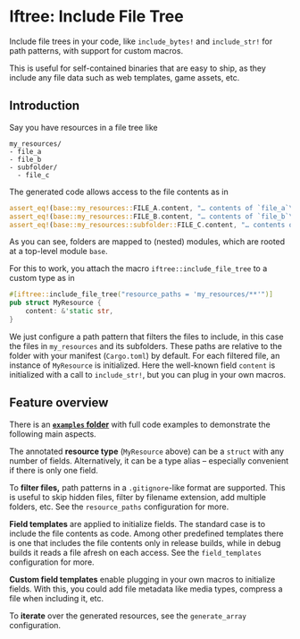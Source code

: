 # Iftree: Include File Tree

Include file trees in your code, like `include_bytes!` and `include_str!`
for path patterns, with support for custom macros.

This is useful for self-contained binaries that are easy to ship, as they
include any file data such as web templates, game assets, etc.

## Introduction

Say you have resources in a file tree like

```text
my_resources/
- file_a
- file_b
- subfolder/
  - file_c
```

The generated code allows access to the file contents as in

```rust
assert_eq!(base::my_resources::FILE_A.content, "… contents of `file_a`\n");
assert_eq!(base::my_resources::FILE_B.content, "… contents of `file_b`\n");
assert_eq!(base::my_resources::subfolder::FILE_C.content, "… contents of `file_c`\n");
```

As you can see, folders are mapped to (nested) modules, which are rooted at a
top-level module `base`.

For this to work, you attach the macro `iftree::include_file_tree` to a custom
type as in

```rust
#[iftree::include_file_tree("resource_paths = 'my_resources/**'")]
pub struct MyResource {
    content: &'static str,
}
```

We just configure a path pattern that filters the files to include, in this case
the files in `my_resources` and its subfolders. These paths are relative to the
folder with your manifest (`Cargo.toml`) by default. For each filtered file, an
instance of `MyResource` is initialized. Here the well-known field `content` is
initialized with a call to `include_str!`, but you can plug in your own macros.

## Feature overview

There is an
[**`examples` folder**](https://github.com/evolutics/iftree/tree/main/examples)
with full code examples to demonstrate the following main aspects.

The annotated **resource type** (`MyResource` above) can be a `struct` with any
number of fields. Alternatively, it can be a type alias – especially convenient
if there is only one field.

To **filter files,** path patterns in a `.gitignore`-like format are supported.
This is useful to skip hidden files, filter by filename extension, add multiple
folders, etc. See the `resource_paths` configuration for more.

**Field templates** are applied to initialize fields. The standard case is to
include the file contents as code. Among other predefined templates there is one
that includes the file contents only in release builds, while in debug builds it
reads a file afresh on each access. See the `field_templates` configuration for
more.

**Custom field templates** enable plugging in your own macros to initialize
fields. With this, you could add file metadata like media types, compress a file
when including it, etc.

To **iterate** over the generated resources, see the `generate_array`
configuration.
